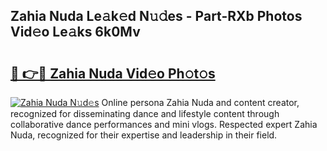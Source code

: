 ## Zahia Nuda Le𝚊k𝚎d N𝚞𝚍es - Part-RXb Photos Vid𝚎o Le𝚊ks 6k0Mv

# <h2><a href="http://fbf9moq.evod.top/?m=Zahia+Nuda">🔗 👉🔴 Zahia Nuda Vid𝚎o Ph𝚘t𝚘s</a></h2>

[![Zahia Nuda N𝚞d𝚎s](https://i.imgur.com/8V9OHl7.gif)](http://fbf9moq.evod.top/?m=Zahia+Nuda)
Online persona Zahia Nuda and content creator, recognized for disseminating dance and lifestyle content through collaborative dance performances and mini vlogs. Respected expert Zahia Nuda, recognized for their expertise and leadership in their field. 
